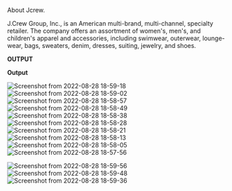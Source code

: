 
About Jcrew.

J.Crew Group, Inc., is an American multi-brand, multi-channel, specialty retailer. The company offers an assortment of women's, men's, and children's apparel and accessories, including swimwear, outerwear, lounge-wear, bags, sweaters, denim, dresses, suiting, jewelry, and shoes. 




**OUTPUT**





**Output**


![Screenshot from 2022-08-28 18-59-18](https://user-images.githubusercontent.com/77974484/187076440-f8c39824-9a46-415b-8f87-de26d93ebbc4.png)
![Screenshot from 2022-08-28 18-59-02](https://user-images.githubusercontent.com/77974484/187076445-7fd5377e-b06e-4b2e-966b-ba79ba9815c5.png)
![Screenshot from 2022-08-28 18-58-57](https://user-images.githubusercontent.com/77974484/187076446-614b21c5-5fc7-4fbe-9db3-0fb47830e57f.png)
![Screenshot from 2022-08-28 18-58-49](https://user-images.githubusercontent.com/77974484/187076449-2e348bc2-94a7-492d-87b1-6fbd5565a634.png)
![Screenshot from 2022-08-28 18-58-38](https://user-images.githubusercontent.com/77974484/187076454-24d2c30f-d1e3-4f6c-a716-89cde0952c9a.png)
![Screenshot from 2022-08-28 18-58-28](https://user-images.githubusercontent.com/77974484/187076455-968e9299-d9e4-4cdd-b8e2-cf0090f678c6.png)
![Screenshot from 2022-08-28 18-58-21](https://user-images.githubusercontent.com/77974484/187076457-1cca6830-0564-42a0-9f33-ddf0201c812f.png)
![Screenshot from 2022-08-28 18-58-13](https://user-images.githubusercontent.com/77974484/187076458-c8c7bf9c-1c74-45ba-a06a-86186ca222d4.png)
![Screenshot from 2022-08-28 18-58-05](https://user-images.githubusercontent.com/77974484/187076459-174f968b-1f29-4b43-9539-5d6a86d35675.png)
![Screenshot from 2022-08-28 18-57-56](https://user-images.githubusercontent.com/77974484/187076460-95b685ad-d5ff-4c25-a9a3-9f20cf0458d0.png)


![Screenshot from 2022-08-28 18-59-56](https://user-images.githubusercontent.com/77974484/187076432-4ed0aece-0134-4bd2-8459-09b4db5c30fb.png)
![Screenshot from 2022-08-28 18-59-48](https://user-images.githubusercontent.com/77974484/187076434-b5da971b-e297-444b-bc73-85e84f38e996.png)
![Screenshot from 2022-08-28 18-59-36](https://user-images.githubusercontent.com/77974484/187076437-bb80db65-bf01-48bd-93bf-4b05ee650e5d.png)

